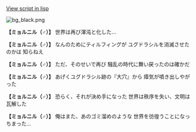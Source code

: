[View script in lisp](../scripts/100504051.txt)

![bg_black.png](../images/backgrounds/bg_black.png)

**【ミョルニル（♂）】**
世界は再び渾沌と化した…

**【ミョルニル（♂）】**
なんのためにティルフィングが
ユグドラシルを消滅させたのかは
知らねえ

**【ミョルニル（♂）】**
ただ、そのせいで再び
騒乱の時代に舞い戻ったのは確かだ

**【ミョルニル（♂）】**
あげくユグドラシル跡の『大穴』から
瘴気が噴き出しやがった

**【ミョルニル（♂）】**
恐らく、それが決め手になった
世界は秩序を失い、文明は瓦解した

**【ミョルニル（♂）】**
俺はまた、あのゴミ溜めのような
世界を彷徨うことになっちまった…